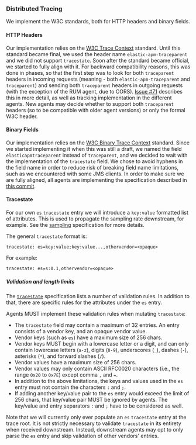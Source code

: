 ### Distributed Tracing

We implement the W3C standards, both for HTTP headers and binary fields.

#### HTTP Headers

Our implementation relies on the [W3C Trace Context](https://www.w3.org/TR/trace-context-1/) standard. Until this standard became final,
we used the header name `elastic-apm-traceparent` and we did not support `tracestate`. Soon after the standard became official, we
started to fully align with it. For backward compatibility reasons, this was done in phases, so that the first step was to look for both
`traceparent` headers in incoming requests (meaning - both `elastic-apm-traceparent` and `traceparent`) and sending both `traceparent` headers in outgoing requests (with the exception of the RUM agent,
due to CORS). [Issue #71](https://github.com/elastic/apm/issues/71) describes this in more detail, as well as tracking implementation
in the different agents.
New agents may decide whether to support both `traceparent` headers (so to be compatible with older agent versions) or only the formal W3C
header.

#### Binary Fields

Our implementation relies on the [W3C Binary Trace Context](https://w3c.github.io/trace-context-binary/) standard. Since we started
implementing it when this was still a draft, we named the field `elasticapmtraceparent` instead of `traceparent`, and we decided to
wait with the implementation of the `tracestate` field. We chose to avoid hyphens in the field name in order to reduce risk of breaking field name limitations, such as we encountered with some JMS clients.
In order to make sure we are fully aligned, all agents are implementing the
specification described in [this commit](https://github.com/w3c/trace-context-binary/blob/571cafae56360d99c1f233e7df7d0009b44201fe/spec/20-binary-format.md).

#### Tracestate

For our own `es` `tracestate` entry we will introduce a `key:value` formatted list of attributes.
This is used to propagate the sampling rate downstream, for example.
See the [sampling](tracing-sampling.md) specification for more details.

The general `tracestate` format is:

    tracestate: es=key:value;key:value...,othervendor=<opaque>

For example:

    tracestate: es=s:0.1,othervendor=<opaque>


##### Validation and length limits

The [`tracestate`](https://www.w3.org/TR/trace-context/#tracestate-header)
specification lists a number of validation rules.
In addition to that,
there are specific rules for the attributes under the `es` entry.

Agents MUST implement these validation rules when mutating `tracestate`:

- The `tracestate` field may contain a maximum of 32 entries.
  An entry consists of a vendor key, and an opaque vendor value.
- Vendor keys (such as `es`) have a maximum size of 256 chars.
- Vendor keys MUST begin with a lowercase letter or a digit,
  and can only contain lowercase letters (`a-z`),
  digits (`0-9`), underscores (`_`), dashes (`-`), asterisks (`*`),
  and forward slashes (`/`).
- Vendor values have a maximum size of 256 chars.
- Vendor values may only contain ASCII RFC0020 characters (i.e., the range `0x20` to `0x7E`) except comma `,` and `=`.
- In addition to the above limitations, the keys and values used in the `es` entry must not contain the characters `:` and `;`.
- If adding another key/value pair to the `es` entry would exceed the limit of 256 chars,
  that key/value pair MUST be ignored by agents.
  The key/value and entry separators `:` and `;` have to be considered as well.

Note that we will currently only ever populate an `es` `tracestate` entry at the trace root.
It is not strictly necessary to validate `tracestate` in its entirety when received downstream.
Instead, downstream agents may opt to only parse the `es` entry and skip validation of other vendors' entries.
